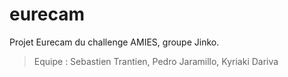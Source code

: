 # eurecam
Projet Eurecam du challenge AMIES, groupe Jinko.

> Equipe : Sebastien Trantien, Pedro Jaramillo, Kyriaki Dariva
